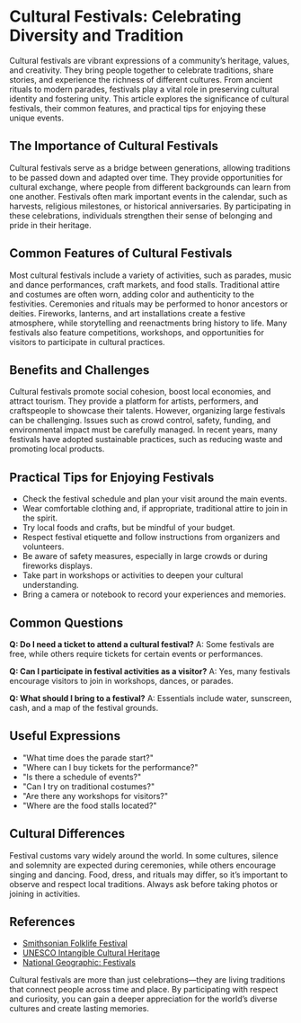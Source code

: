 # Cultural Festivals: Celebrating Diversity and Tradition

Cultural festivals are vibrant expressions of a community’s heritage, values, and creativity. They bring people together to celebrate traditions, share stories, and experience the richness of different cultures. From ancient rituals to modern parades, festivals play a vital role in preserving cultural identity and fostering unity. This article explores the significance of cultural festivals, their common features, and practical tips for enjoying these unique events.

## The Importance of Cultural Festivals

Cultural festivals serve as a bridge between generations, allowing traditions to be passed down and adapted over time. They provide opportunities for cultural exchange, where people from different backgrounds can learn from one another. Festivals often mark important events in the calendar, such as harvests, religious milestones, or historical anniversaries. By participating in these celebrations, individuals strengthen their sense of belonging and pride in their heritage.

## Common Features of Cultural Festivals

Most cultural festivals include a variety of activities, such as parades, music and dance performances, craft markets, and food stalls. Traditional attire and costumes are often worn, adding color and authenticity to the festivities. Ceremonies and rituals may be performed to honor ancestors or deities. Fireworks, lanterns, and art installations create a festive atmosphere, while storytelling and reenactments bring history to life. Many festivals also feature competitions, workshops, and opportunities for visitors to participate in cultural practices.

## Benefits and Challenges

Cultural festivals promote social cohesion, boost local economies, and attract tourism. They provide a platform for artists, performers, and craftspeople to showcase their talents. However, organizing large festivals can be challenging. Issues such as crowd control, safety, funding, and environmental impact must be carefully managed. In recent years, many festivals have adopted sustainable practices, such as reducing waste and promoting local products.

## Practical Tips for Enjoying Festivals

- Check the festival schedule and plan your visit around the main events.
- Wear comfortable clothing and, if appropriate, traditional attire to join in the spirit.
- Try local foods and crafts, but be mindful of your budget.
- Respect festival etiquette and follow instructions from organizers and volunteers.
- Be aware of safety measures, especially in large crowds or during fireworks displays.
- Take part in workshops or activities to deepen your cultural understanding.
- Bring a camera or notebook to record your experiences and memories.

## Common Questions

**Q: Do I need a ticket to attend a cultural festival?**
A: Some festivals are free, while others require tickets for certain events or performances.

**Q: Can I participate in festival activities as a visitor?**
A: Yes, many festivals encourage visitors to join in workshops, dances, or parades.

**Q: What should I bring to a festival?**
A: Essentials include water, sunscreen, cash, and a map of the festival grounds.

## Useful Expressions

- "What time does the parade start?"
- "Where can I buy tickets for the performance?"
- "Is there a schedule of events?"
- "Can I try on traditional costumes?"
- "Are there any workshops for visitors?"
- "Where are the food stalls located?"

## Cultural Differences

Festival customs vary widely around the world. In some cultures, silence and solemnity are expected during ceremonies, while others encourage singing and dancing. Food, dress, and rituals may differ, so it’s important to observe and respect local traditions. Always ask before taking photos or joining in activities.

## References

- [Smithsonian Folklife Festival](https://festival.si.edu/)
- [UNESCO Intangible Cultural Heritage](https://ich.unesco.org/)
- [National Geographic: Festivals](https://www.nationalgeographic.com/travel/article/festivals)

Cultural festivals are more than just celebrations—they are living traditions that connect people across time and place. By participating with respect and curiosity, you can gain a deeper appreciation for the world’s diverse cultures and create lasting memories.
